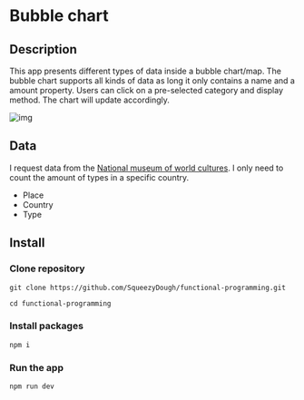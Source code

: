 # Bubble chart

## Description
This app presents different types of data inside a bubble chart/map.
The bubble chart supports all kinds of data as long it only contains a name and a amount property. 
Users can click on a pre-selected category and display method. The chart will update accordingly.

![img]()

## Data
I request data from the [National museum of world cultures](http://collectie.wereldculturen.nl/#/query/5de27531-1d92-4ca6-af75-f3d88e5a0f73). I only need to count the amount of types in a specific country.

* Place
* Country
* Type

## Install
### Clone repository
```
git clone https://github.com/SqueezyDough/functional-programming.git

cd functional-programming
```

### Install packages
```
npm i
```

### Run the app
``` 
npm run dev
```
